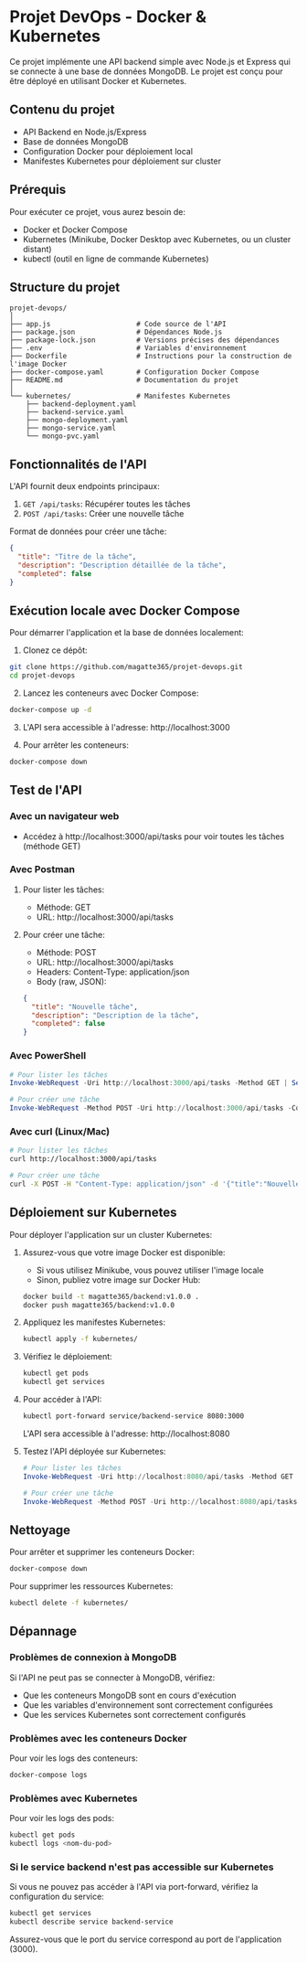 # Projet DevOps - Docker & Kubernetes

Ce projet implémente une API backend simple avec Node.js et Express qui se connecte à une base de données MongoDB. Le projet est conçu pour être déployé en utilisant Docker et Kubernetes.

## Contenu du projet

- API Backend en Node.js/Express
- Base de données MongoDB
- Configuration Docker pour déploiement local
- Manifestes Kubernetes pour déploiement sur cluster

## Prérequis

Pour exécuter ce projet, vous aurez besoin de:

- Docker et Docker Compose
- Kubernetes (Minikube, Docker Desktop avec Kubernetes, ou un cluster distant)
- kubectl (outil en ligne de commande Kubernetes)

## Structure du projet

```
projet-devops/
│
├── app.js                     # Code source de l'API
├── package.json               # Dépendances Node.js
├── package-lock.json          # Versions précises des dépendances
├── .env                       # Variables d'environnement
├── Dockerfile                 # Instructions pour la construction de l'image Docker
├── docker-compose.yaml        # Configuration Docker Compose
├── README.md                  # Documentation du projet
│
└── kubernetes/                # Manifestes Kubernetes
    ├── backend-deployment.yaml
    ├── backend-service.yaml
    ├── mongo-deployment.yaml
    ├── mongo-service.yaml
    └── mongo-pvc.yaml
```

## Fonctionnalités de l'API

L'API fournit deux endpoints principaux:

1. `GET /api/tasks`: Récupérer toutes les tâches
2. `POST /api/tasks`: Créer une nouvelle tâche

Format de données pour créer une tâche:
```json
{
  "title": "Titre de la tâche",
  "description": "Description détaillée de la tâche",
  "completed": false
}
```

## Exécution locale avec Docker Compose

Pour démarrer l'application et la base de données localement:

1. Clonez ce dépôt:
```bash
git clone https://github.com/magatte365/projet-devops.git
cd projet-devops
```

2. Lancez les conteneurs avec Docker Compose:
```bash
docker-compose up -d
```

3. L'API sera accessible à l'adresse: http://localhost:3000

4. Pour arrêter les conteneurs:
```bash
docker-compose down
```

## Test de l'API

### Avec un navigateur web
- Accédez à http://localhost:3000/api/tasks pour voir toutes les tâches (méthode GET)

### Avec Postman
1. Pour lister les tâches:
   - Méthode: GET
   - URL: http://localhost:3000/api/tasks

2. Pour créer une tâche:
   - Méthode: POST
   - URL: http://localhost:3000/api/tasks
   - Headers: Content-Type: application/json
   - Body (raw, JSON):
   ```json
   {
     "title": "Nouvelle tâche",
     "description": "Description de la tâche",
     "completed": false
   }
   ```

### Avec PowerShell
```powershell
# Pour lister les tâches
Invoke-WebRequest -Uri http://localhost:3000/api/tasks -Method GET | Select-Object -ExpandProperty Content | ConvertFrom-Json

# Pour créer une tâche
Invoke-WebRequest -Method POST -Uri http://localhost:3000/api/tasks -ContentType "application/json" -Body '{"title":"Nouvelle tâche","description":"Description de la tâche","completed":false}'
```

### Avec curl (Linux/Mac)
```bash
# Pour lister les tâches
curl http://localhost:3000/api/tasks

# Pour créer une tâche
curl -X POST -H "Content-Type: application/json" -d '{"title":"Nouvelle tâche","description":"Description de la tâche","completed":false}' http://localhost:3000/api/tasks
```

## Déploiement sur Kubernetes

Pour déployer l'application sur un cluster Kubernetes:

1. Assurez-vous que votre image Docker est disponible:
   - Si vous utilisez Minikube, vous pouvez utiliser l'image locale
   - Sinon, publiez votre image sur Docker Hub:
   ```bash
   docker build -t magatte365/backend:v1.0.0 .
   docker push magatte365/backend:v1.0.0
   ```

2. Appliquez les manifestes Kubernetes:
   ```bash
   kubectl apply -f kubernetes/
   ```

3. Vérifiez le déploiement:
   ```bash
   kubectl get pods
   kubectl get services
   ```

4. Pour accéder à l'API:
   ```bash
   kubectl port-forward service/backend-service 8080:3000
   ```
   L'API sera accessible à l'adresse: http://localhost:8080

5. Testez l'API déployée sur Kubernetes:
   ```powershell
   # Pour lister les tâches
   Invoke-WebRequest -Uri http://localhost:8080/api/tasks -Method GET | Select-Object -ExpandProperty Content | ConvertFrom-Json

   # Pour créer une tâche
   Invoke-WebRequest -Method POST -Uri http://localhost:8080/api/tasks -ContentType "application/json" -Body '{"title":"Kubernetes Task","description":"This is a task created on Kubernetes","completed":false}'
   ```

## Nettoyage

Pour arrêter et supprimer les conteneurs Docker:
```bash
docker-compose down
```

Pour supprimer les ressources Kubernetes:
```bash
kubectl delete -f kubernetes/
```

## Dépannage

### Problèmes de connexion à MongoDB
Si l'API ne peut pas se connecter à MongoDB, vérifiez:
- Que les conteneurs MongoDB sont en cours d'exécution
- Que les variables d'environnement sont correctement configurées
- Que les services Kubernetes sont correctement configurés

### Problèmes avec les conteneurs Docker
Pour voir les logs des conteneurs:
```bash
docker-compose logs
```

### Problèmes avec Kubernetes
Pour voir les logs des pods:
```bash
kubectl get pods
kubectl logs <nom-du-pod>
```

### Si le service backend n'est pas accessible sur Kubernetes
Si vous ne pouvez pas accéder à l'API via port-forward, vérifiez la configuration du service:
```bash
kubectl get services
kubectl describe service backend-service
```

Assurez-vous que le port du service correspond au port de l'application (3000).